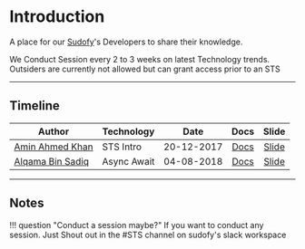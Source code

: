 # Introduction

A place for our [Sudofy](http://sudofy.com)'s Developers to share their knowledge. 

We Conduct Session every 2 to 3 weeks on latest Technology trends. Outsiders are currently not allowed but can grant access prior to an STS

___

## Timeline

| Author                                               | Technology                   | Date       | Docs                 | Slide                                  |
| ---------------------------------------------------- | ---------------------------- | ---------- | :------------------: | :---------------:                      |
| [Amin Ahmed Khan](https://github.com/aminahmedkhan)  | STS Intro                    | 20-12-2017 | [Docs](./sts-intro)  | [Slide](http://bit.ly/2Gm15gB)         |
| [Alqama Bin Sadiq](https://github.com/alqamabinsadiq)      | Async Await                | 04-08-2018 | [Docs]()             | [Slide]()                              |

___

## Notes

!!! question "Conduct a session maybe?"
    If you want to conduct any session. Just Shout out in the #STS channel on sudofy's slack workspace
